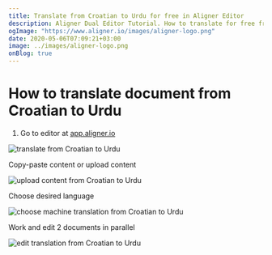 ```yaml
---
title: Translate from Croatian to Urdu for free in Aligner Editor
description: Aligner Dual Editor Tutorial. How to translate for free from Croatian to Urdu. Aligner is multilingual document management platform. 
ogImage: "https://www.aligner.io/images/aligner-logo.png"
date: 2020-05-06T07:09:21+03:00
image: ../images/aligner-logo.png
onBlog: true
---
```


# How to translate document from Croatian to Urdu

1. Go to editor at [app.aligner.io](https://app.aligner.io "Aligner App web page")

![translate from Croatian to Urdu](../aligner-blank-editor.png "translate from Croatian to Urdu")

Copy-paste content or upload content

![upload content from Croatian to Urdu](../aligner-uploaded-document.png "upload content from Croatian to Urdu")

Choose desired language

![choose machine translation from Croatian to Urdu](../aligner-language-dropdown.png "choose machine translation from Croatian to Urdu")

Work and edit 2 documents in parallel

![edit translation from Croatian to Urdu](../aligner-double-sitded-editor.png "edit translation from Croatian to Urdu")

